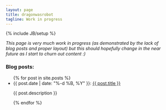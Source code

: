```yaml
---
layout: page
title: dragonwasrobot
tagline: Work in progress
---
```

{% include JB/setup %}

*This page is very much work in progress (as demonstrated by the lack of blog
 posts and proper layout) but this should hopefully change in the near future as
 I start to churn out content :)*

### Blog posts:

<ul>
  {% for post in site.posts %}
    <li>
      {{ post.date | date: "%-d %B, %Y" }}:
      <a href="{{ post.url }}">{{ post.title }}</a>
      <p>{{ post.description }}</p>
    </li>
  {% endfor %}
</ul>
